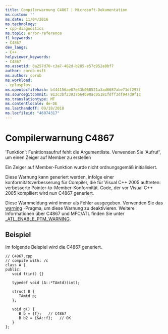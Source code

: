 ```yaml
---
title: Compilerwarnung C4867 | Microsoft-Dokumentation
ms.custom: ''
ms.date: 11/04/2016
ms.technology:
- cpp-diagnostics
ms.topic: error-reference
f1_keywords:
- C4867
dev_langs:
- C++
helpviewer_keywords:
- C4867
ms.assetid: 8a257d70-c3a7-462d-b285-e57c952a8bf7
author: corob-msft
ms.author: corob
ms.workload:
- cplusplus
ms.openlocfilehash: b444156ae87e43b068521a3ad6687abe71df293f
ms.sourcegitcommit: 913c3bf23937b64b90ac05181fdff3df947d9f1c
ms.translationtype: MT
ms.contentlocale: de-DE
ms.lasthandoff: 09/18/2018
ms.locfileid: "46074317"
---
```

# <a name="compiler-warning-c4867"></a>Compilerwarnung C4867

'Funktion': Funktionsaufruf fehlt die Argumentliste. Verwenden Sie 'Aufruf', um einen Zeiger auf Member zu erstellen

Ein Zeiger auf Member-Funktion wurde nicht ordnungsgemäß initialisiert.

Diese Warnung kann generiert werden, infolge einer konformitätsverbesserung für Compiler, die für Visual C++ 2005 auftreten: verbesserte Pointer-to-Member-Konformität.  Code, der vor Visual C++ 2005 kompiliert wird nun C4867 generiert.

Diese Warnmeldung wird immer als Fehler ausgegeben. Verwenden Sie das [warning](../../preprocessor/warning.md) -Pragma, um diese Warnung zu deaktivieren. Weitere Informationen über C4867 und MFC/ATL finden Sie unter [_ATL_ENABLE_PTM_WARNING](../../atl/reference/compiler-options-macros.md#_atl_enable_ptm_warning).

## <a name="example"></a>Beispiel

Im folgende Beispiel wird die C4867 generiert.

```
// C4867.cpp
// compile with: /c
class A {
public:
   void f(int) {}

   typedef void (A::*TAmtd)(int);

   struct B {
      TAmtd p;
   };

   void g() {
      B b = {f};   // C4867
      B b2 = {&A::f};   // OK
   }
};
```